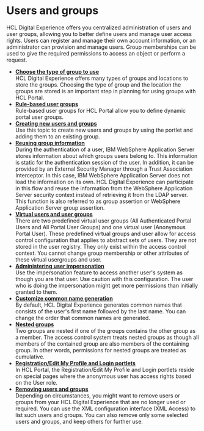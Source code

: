 # Users and groups

HCL Digital Experience offers you centralized administration of users and user groups, allowing you to better define users and manage user access rights. Users can register and manage their own account information, or an administrator can provision and manage users. Group memberships can be used to give the required permissions to access an object or perform a request.

-   **[Choose the type of group to use](../users_and_groups/type_of_group.md)**  
HCL Digital Experience offers many types of groups and locations to store the groups. Choosing the type of group and the location the groups are stored is an important step in planning for using groups with HCL Portal.
-   **[Rule-based user groups](../users_and_groups/rule_based_user_groups)**  
Rule-based user groups for HCL Portal allow you to define dynamic portal user groups.
-   **[Creating new users and groups](../users_and_groups/adctnewu.md)**  
Use this topic to create new users and groups by using the portlet and adding them to an existing group.
-   **[Reusing group information](../users_and_groups/reuse_group_info.md)**  
During the authentication of a user, IBM WebSphere Application Server stores information about which groups users belong to. This information is static for the authentication session of the user. In addition, it can be provided by an External Security Manager through a Trust Association Interceptor. In this case, IBM WebSphere Application Server does not load the information on its own. HCL Digital Experience can participate in this flow and reuse the information from the WebSphere Application Server security context instead of retrieving it from the LDAP server. This function is also referred to as group assertion or WebSphere Application Server group assertion.
-   **[Virtual users and user groups](../users_and_groups/adusrgrp_user.md)**  
There are two predefined virtual user groups \(All Authenticated Portal Users and All Portal User Groups\) and one virtual user \(Anonymous Portal User\). These predefined virtual groups and user allow for access control configuration that applies to abstract sets of users. They are not stored in the user registry. They only exist within the access control context. You cannot change group membership or other attributes of these virtual usergroups and user.
-   **[Administering user impersonation](../users_and_groups/impersonation)**  
Use the impersonation feature to access another user's system as though you are that user. Use caution with this configuration. The user who is doing the impersonation might get more permissions than initially granted to them.
-   **[Customize common name generation](../users_and_groups/sec_cust_names.md)**  
 By default, HCL Digital Experience generates common names that consists of the user's first name followed by the last name. You can change the order that common names are generated.
-   **[Nested groups](../users_and_groups/adusrgrp_nested.md)**  
Two groups are nested if one of the groups contains the other group as a member. The access control system treats nested groups as though all members of the contained group are also members of the containing group. In other words, permissions for nested groups are treated as cumulative.
-   **[Registration/Edit My Profile and Login portlets](../users_and_groups/sec_subman.md)**  
In HCL Portal, the Registration/Edit My Profile and Login portlets reside on special pages where the anonymous user has access rights based on the User role.
-   **[Removing users and groups](../users_and_groups/adxmltsk_del_usrs_grps.md)**  
Depending on circumstances, you might want to remove users or groups from your HCL Digital Experience that are no longer used or required. You can use the XML configuration interface \(XML Access\) to list such users and groups. You can also remove only some selected users and groups, and keep others for further use.


<!--
**Related information**  


[Work with the Portal Scripting Interface](../admin-system/adpsitsk.md)

[Administering user impersonation](../../../manage/security/people/authorization/users_and_groups/impersonation)
-->
